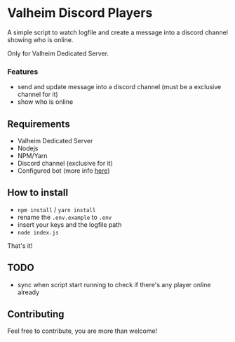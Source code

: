 # Valheim Discord Players

A simple script to watch logfile and create a message into a discord channel showing who is online.

Only for Valheim Dedicated Server.

### Features

- send and update message into a discord channel (must be a exclusive channel for it)
- show who is online

## Requirements
- Valheim Dedicated Server
- Nodejs
- NPM/Yarn
- Discord channel (exclusive for it)
- Configured bot (more info [here](https://discord.com/developers/applications))

## How to install
- `npm install` / `yarn install`
- rename the `.env.example` to `.env`
- insert your keys and the logfile path
- `node index.js`

That's it!

## TODO
- sync when script start running to check if there's any player online already

## Contributing
Feel free to contribute, you are more than welcome!